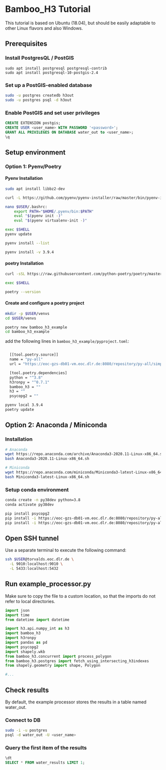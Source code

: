 # Bamboo_H3 Tutorial

This tutorial is based on Ubuntu (18.04), but should be easily adaptable
to other Linux flavors and also Windows.

## Prerequisites

### Install PostgresQL / PostGIS

```
sudo apt install postgresql postgresql-contrib
sudo apt install postgresql-10-postgis-2.4
```

### Set up a PostGIS-enabled database 

```BASH
sudo -u postgres createdb h3out
sudo -u postgres psql -d h3out
```

### Enable PostGIS and set user privileges

```SQL
CREATE EXTENSION postgis;
CREATE USER <user_name> WITH PASSWORD '<password>';
GRANT ALL PRIVILEGES ON DATABASE water_out to <user_name>;
\q
```


## Setup environment

### Option 1: Pyenv/Poetry

#### Pyenv Installation

```BASH
sudo apt install libbz2-dev

curl -L https://github.com/pyenv/pyenv-installer/raw/master/bin/pyenv-installer | bash

nano $USER/.bashrc:
    export PATH="$HOME/.pyenv/bin:$PATH"
    eval "$(pyenv init -)"
    eval "$(pyenv virtualenv-init -)"

exec $SHELL
pyenv update

pyenv install --list

pyenv install -v 3.9.4

```

#### poetry Installation

```BASH
curl -sSL https://raw.githubusercontent.com/python-poetry/poetry/master/get-poetry.py | python -

exec $SHELL

poetry --version
```

#### Create and configure a poetry project

```BASH
mkdir -p $USER/venvs
cd $USER/venvs

poetry new bamboo_h3_example
cd bamboo_h3_example
```


add the following lines in `bamboo_h3_example/pyproject.toml`:

```BASH

  [[tool.poetry.source]]
  name = "py-all"
  url = "https://eoc-gzs-db01-vm.eoc.dlr.de:8080/repository/py-all/simple"

  [tool.poetry.dependencies]
  python = "^3.8"
  h3ronpy = "^0.7.1"
  bamboo_h3 = ""
  h3 = ""
  psycopg2 = ""
```

```BASH
pyenv local 3.9.4
poetry update  
```


## Option 2: Anaconda / Miniconda

### Installation

```BASH
# Anaconda
wget https://repo.anaconda.com/archive/Anaconda3-2020.11-Linux-x86_64.sh
bash Anaconda3-2020.11-Linux-x86_64.sh

# Miniconda
wget https://repo.anaconda.com/miniconda/Miniconda3-latest-Linux-x86_64.sh
bash Miniconda3-latest-Linux-x86_64.sh
```

### Setup conda environment

```BASH
conda create -n py38dev python=3.8
conda activate py38dev

pip install psycopg2
pip install -i https://eoc-gzs-db01-vm.eoc.dlr.de:8080/repository/py-all/simple bamboo_h3
pip install -i https://eoc-gzs-db01-vm.eoc.dlr.de:8080/repository/py-all/simple h3ronpy>=0.7.1
```


## Open SSH tunnel

Use a separate terminal to execute the following command:

```BASH
ssh $USER@torvalds.eoc.dlr.de \
  -L 9010:localhost:9010 \
  -L 5433:localhost:5432
```



## Run example_processor.py

Make sure to copy the file to a custom location, so that the imports do not refer to local directories.


```python
import json
import time
from datetime import datetime

import h3.api.numpy_int as h3
import bamboo_h3
import h3ronpy
import pandas as pd
import psycopg2
import shapely.wkb
from bamboo_h3.concurrent import process_polygon
from bamboo_h3.postgres import fetch_using_intersecting_h3indexes
from shapely.geometry import shape, Polygon

#...
```

## Check results

By default, the example processor stores the results in a table named water_out.

### Connect to DB

```BASH
sudo -i -u postgres
psql -d water_out -U <user_name>
```

### Query the first item of the results

```SQL
\dt
SELECT * FROM water_results LIMIT 1;
```

